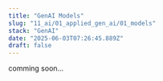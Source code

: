 ```yaml
---
title: "GenAI Models"
slug: "11_ai/01_applied_gen_ai/01_models"
stack: "GenAI"
date: "2025-06-03T07:26:45.889Z"
draft: false
---
```


comming soon...